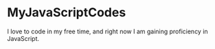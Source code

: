 # MyJavaScriptCodes

I love to code in my free time, and right now I am gaining proficiency in JavaScript.
